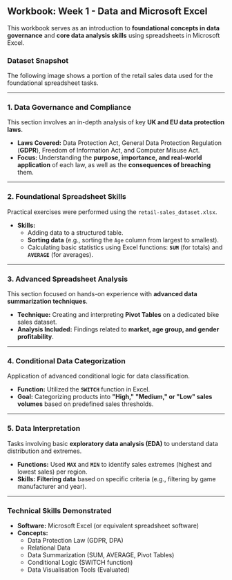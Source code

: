 ## Workbook: Week 1 - Data and Microsoft Excel

This workbook serves as an introduction to **foundational concepts in data governance** and **core data analysis skills** using spreadsheets in Microsoft Excel.

### Dataset Snapshot

The following image shows a portion of the retail sales data used for the foundational spreadsheet tasks.

-----

### 1\. Data Governance and Compliance

This section involves an in-depth analysis of key **UK and EU data protection laws**.

  * **Laws Covered:** Data Protection Act, General Data Protection Regulation (**GDPR**), Freedom of Information Act, and Computer Misuse Act.
  * **Focus:** Understanding the **purpose, importance, and real-world application** of each law, as well as the **consequences of breaching** them.

-----

### 2\. Foundational Spreadsheet Skills

Practical exercises were performed using the `retail-sales_dataset.xlsx`.

  * **Skills:**
      * Adding data to a structured table.
      * **Sorting data** (e.g., sorting the `Age` column from largest to smallest).
      * Calculating basic statistics using Excel functions: **`SUM`** (for totals) and **`AVERAGE`** (for averages).

-----

### 3\. Advanced Spreadsheet Analysis

This section focused on hands-on experience with **advanced data summarization techniques**.

  * **Technique:** Creating and interpreting **Pivot Tables** on a dedicated bike sales dataset.
  * **Analysis Included:** Findings related to **market, age group, and gender profitability**.

-----

### 4\. Conditional Data Categorization

Application of advanced conditional logic for data classification.

  * **Function:** Utilized the **`SWITCH`** function in Excel.
  * **Goal:** Categorizing products into **"High," "Medium," or "Low" sales volumes** based on predefined sales thresholds.

-----

### 5\. Data Interpretation

Tasks involving basic **exploratory data analysis (EDA)** to understand data distribution and extremes.

  * **Functions:** Used **`MAX`** and **`MIN`** to identify sales extremes (highest and lowest sales) per region.
  * **Skills:** **Filtering data** based on specific criteria (e.g., filtering by game manufacturer and year).

-----

### Technical Skills Demonstrated

  * **Software:** Microsoft Excel (or equivalent spreadsheet software)
  * **Concepts:**
      * Data Protection Law (GDPR, DPA)
      * Relational Data
      * Data Summarization (SUM, AVERAGE, Pivot Tables)
      * Conditional Logic (SWITCH function)
      * Data Visualisation Tools (Evaluated)

